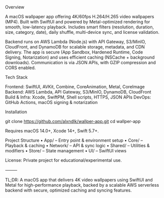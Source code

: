 Overview

A macOS wallpaper app offering 4K/60fps H.264/H.265 video wallpapers (MP4). Built with SwiftUI and powered by Metal-optimized rendering for smooth, low-latency playback. Includes smart filters (resolution, duration, size, category, date), daily shuffle, multi-device sync, and license validation.

Backend runs on AWS Lambda (Node.js) with API Gateway, S3/MinIO, CloudFront, and DynamoDB for scalable storage, metadata, and CDN delivery. The app is secure (App Sandbox, Hardened Runtime, Code Signing, Notarization) and uses efficient caching (NSCache + background downloads). Communication is via JSON APIs, with GZIP compression and CORS enabled.

Tech Stack

Frontend: SwiftUI, AVKit, Combine, CoreAnimation, Metal, CoreImage
Backend: AWS Lambda, API Gateway, S3/MinIO, DynamoDB, CloudFront
Build & Infra: Xcode, SwiftPM, Shell scripts, HTTPS, JSON APIs
DevOps: GitHub Actions, macOS signing & notarization

Installation

git clone https://github.com/alxndlk/wallper-app.git
cd wallper-app

Requires macOS 14.0+, Xcode 14+, Swift 5.7+.

Project Structure
	•	App/ – Entry point & environment setup
	•	Core/ – Playback & caching
	•	Network/ – API & sync logic
	•	Shared/ – Utilities & modifiers
	•	Store/ – State management
	•	UI/ – SwiftUI views

License: Private project for educational/experimental use.

⸻

TL;DR:
A macOS app that delivers 4K video wallpapers using SwiftUI and Metal for high-performance playback, backed by a scalable AWS serverless backend with secure, optimized caching and syncing features.
